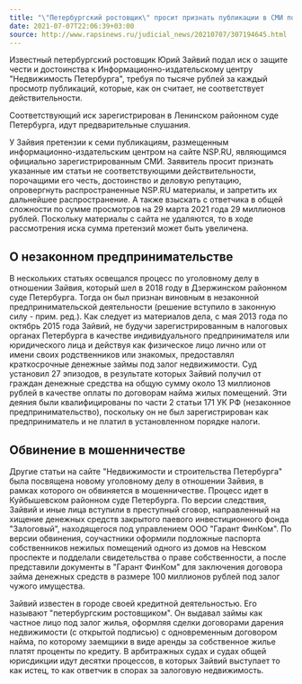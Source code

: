 ```yaml
---
title: "\"Петербургский ростовщик\" просит признать публикации в СМИ порочащими его честь"
date: 2021-07-07T22:06:39+03:00
source: http://www.rapsinews.ru/judicial_news/20210707/307194645.html
---
```


Известный петербургский ростовщик Юрий Зайвий подал иск о защите чести и достоинства к Информационно-издательскому центру "Недвижимость Петербурга", требуя по тысяче рублей за каждый просмотр публикаций, которые, как он считает, не соответствует действительности.

Соответствующий иск зарегистрирован в Ленинском районном суде Петербурга, идут предварительные слушания.

У Зайвия претензии к семи публикациям, размещенным информационно-издательским центром на сайте NSP.RU, являющимся официально зарегистрированным СМИ. Заявитель просит признать указанные им статьи не соответствующими действительности, порочащими его честь, достоинство и деловую репутацию, опровергнуть распространенные NSP.RU материалы, и запретить их дальнейшее распространение. А также взыскать с ответчика в общей сложности по сумме просмотров на 29 марта 2021 года 29 миллионов рублей. Поскольку материалы с сайта не удаляются, то в ходе рассмотрения иска сумма претензий может быть увеличена.

## О незаконном предпринимательстве

В нескольких статьях освещался процесс по уголовному делу в отношении Зайвия, который шел в 2018 году в Дзержинском районном суде Петербурга. Тогда он был признан виновным в незаконной предпринимательской деятельности (решение вступило в законную силу - прим. ред.). Как следует из материалов дела, с мая 2013 года по октябрь 2015 года Зайвий, не будучи зарегистрированным в налоговых органах Петербурга в качестве индивидуального предпринимателя или юридического лица и действуя как физическое лицо лично или от имени своих родственников или знакомых, предоставлял краткосрочные денежные займы под залог недвижимости. Суд установил 27 эпизодов, в результате которых Зайвий получил от граждан денежные средства на общую сумму около 13 миллионов рублей в качестве оплаты по договорам найма жилых помещений. Эти деяния были квалифицированы по части 2 статьи 171 УК РФ (незаконное предпринимательство), поскольку он не был зарегистрирован как предприниматель и не платил в установленном порядке налоги.

## Обвинение в мошенничестве

Другие статьи на сайте "Недвижимости и строительства Петербурга" была посвящена новому уголовному делу в отношении Зайвия, в рамках которого он обвиняется в мошенничестве. Процесс идет в Куйбышевском районном суде Петербурга. По версии следствия, Зайвий и иные лица вступили в преступный сговор, направленный на хищение денежных средств закрытого паевого инвестиционного фонда "Залоговый", находящегося под управлением ООО "Гарант ФинКом". По версии обвинения, соучастники оформили подложные паспорта собственников нежилых помещений одного из домов на Невском проспекте и подделали свидетельства о праве собственности, а после представили документы в "Гарант ФинКом" для заключения договора займа денежных средств в размере 100 миллионов рублей под залог чужого имущества.

Зайвий известен в городе своей кредитной деятельностью. Его называют "петербургским ростовщиком". Он выдавал займы как частное лицо под залог жилья, оформляя сделки договорами дарения недвижимости (с открытой подписью) с одновременным договором найма, по которому заемщики в виде аренды за собственное жилье платят проценты по кредиту. В арбитражных судах и судах общей юрисдикции идут десятки процессов, в которых Зайвий выступает то как истец, то как ответчик в спорах за залоговую недвижимость.
